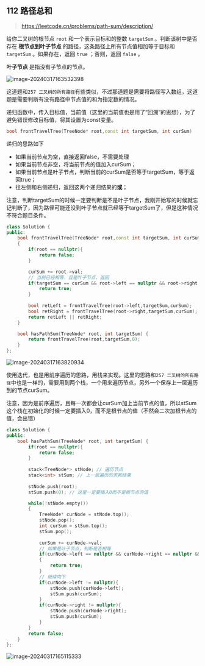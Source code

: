 ## 112 路径总和

> https://leetcode.cn/problems/path-sum/description/

给你二叉树的根节点 `root` 和一个表示目标和的整数 `targetSum` 。判断该树中是否存在 **根节点到叶子节点** 的路径，这条路径上所有节点值相加等于目标和 `targetSum` 。如果存在，返回 `true` ；否则，返回 `false` 。

**叶子节点** 是指没有子节点的节点。

![image-20240317163532398](https://img.musnow.top/i/2024/03/9924f255828e9bf5d223554c29c23c31.png)

这道题和`257 二叉树的所有路径`有些类似，不过那道题是需要将路径写入数组，这道题是需要判断有没有路径中节点值的和为指定数的情况。

递归函数中，传入目标值，当前值（这里的当前值也是用了“回溯”的思想），为了避免错误修改目标值，将其设置为const变量。

~~~cpp
bool frontTravelTree(TreeNode* root,const int targetSum, int curSum)
~~~

递归的思路如下

* 如果当前节点为空，直接返回false，不需要处理
* 如果当前节点非空，将当前节点的值加入curSum；
* 如果当前节点是叶子节点，判断当前的curSum是否等于targetSum，等于返回true；
* 往左侧和右侧递归，返回这两个递归结果的**或**；

注意，判断targetSum的时候一定要判断是不是叶子节点，我刚开始写的时候就忘记判断了，因为路径可能还没到叶子节点就已经等于targetSum了，但是这种情况不符合题目条件。

~~~cpp
class Solution {
public:
    bool frontTravelTree(TreeNode* root,const int targetSum, int curSum)
    {
        if(root == nullptr){
            return false;
        }

        curSum += root->val;
        // 当前已经相等，且是叶子节点，返回
        if(targetSum == curSum && root->left == nullptr && root->right == nullptr){
            return true;
        }
        
        bool retLeft = frontTravelTree(root->left,targetSum,curSum);
        bool retRight = frontTravelTree(root->right,targetSum,curSum);
        return retLeft || retRight;
    }

    bool hasPathSum(TreeNode* root, int targetSum) {
        return frontTravelTree(root,targetSum,0);
    }
};
~~~

![image-20240317163820934](https://img.musnow.top/i/2024/03/15e968da70f14f4a995298e2cef928e4.png)

使用迭代，也是用前序遍历的思路，用栈来实现。这里的思路和`257 二叉树的所有路径`中也是一样的，需要用到两个栈，一个用来遍历节点，另外一个保存上一层遍历到的节点curSum。

注意，因为是前序遍历，且每一次都会让curSum加上当前节点的值，所以stSum这个栈在初始化的时候一定要插入0，而不是根节点的值（不然会二次加根节点的值，会出错）

~~~cpp
class Solution {
public:
    bool hasPathSum(TreeNode* root, int targetSum) {
        if(root == nullptr){
            return false;
        }
        
        stack<TreeNode*> stNode; // 遍历节点
        stack<int> stSum; // 上一层遍历的求和结果
        
        stNode.push(root);
        stSum.push(0); // 这里一定要插入0而不是根节点的值

        while(!stNode.empty())
        {
            TreeNode* curNode = stNode.top();
            stNode.pop();
            int curSum = stSum.top();
            stSum.pop();
            
            curSum += curNode->val;
            // 如果是叶子节点，判断是否相等
            if(curNode->left == nullptr && curNode->right == nullptr && curSum == targetSum)
            {
                return true;
            }
            // 继续向下
            if(curNode->left != nullptr){
                stNode.push(curNode->left);
                stSum.push(curSum);
            }
            if(curNode->right != nullptr){
                stNode.push(curNode->right);
                stSum.push(curSum);
            }
        }
        return false;
    }
};
~~~

![image-20240317165115333](https://img.musnow.top/i/2024/03/c2f0411797bfce72243ae97448cbd33b.png)